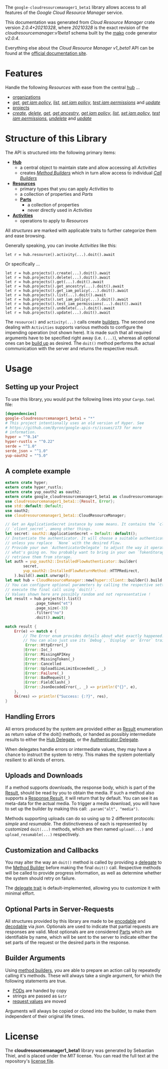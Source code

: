 <!---
DO NOT EDIT !
This file was generated automatically from 'src/mako/api/README.md.mako'
DO NOT EDIT !
-->
The `google-cloudresourcemanager1_beta1` library allows access to all features of the *Google Cloud Resource Manager* service.

This documentation was generated from *Cloud Resource Manager* crate version *2.0.4+20210328*, where *20210328* is the exact revision of the *cloudresourcemanager:v1beta1* schema built by the [mako](http://www.makotemplates.org/) code generator *v2.0.4*.

Everything else about the *Cloud Resource Manager* *v1_beta1* API can be found at the
[official documentation site](https://cloud.google.com/resource-manager).
# Features

Handle the following *Resources* with ease from the central [hub](https://docs.rs/google-cloudresourcemanager1_beta1/2.0.4+20210328/google_cloudresourcemanager1_beta1/CloudResourceManager) ... 

* [organizations](https://docs.rs/google-cloudresourcemanager1_beta1/2.0.4+20210328/google_cloudresourcemanager1_beta1/api::Organization)
 * [*get*](https://docs.rs/google-cloudresourcemanager1_beta1/2.0.4+20210328/google_cloudresourcemanager1_beta1/api::OrganizationGetCall), [*get iam policy*](https://docs.rs/google-cloudresourcemanager1_beta1/2.0.4+20210328/google_cloudresourcemanager1_beta1/api::OrganizationGetIamPolicyCall), [*list*](https://docs.rs/google-cloudresourcemanager1_beta1/2.0.4+20210328/google_cloudresourcemanager1_beta1/api::OrganizationListCall), [*set iam policy*](https://docs.rs/google-cloudresourcemanager1_beta1/2.0.4+20210328/google_cloudresourcemanager1_beta1/api::OrganizationSetIamPolicyCall), [*test iam permissions*](https://docs.rs/google-cloudresourcemanager1_beta1/2.0.4+20210328/google_cloudresourcemanager1_beta1/api::OrganizationTestIamPermissionCall) and [*update*](https://docs.rs/google-cloudresourcemanager1_beta1/2.0.4+20210328/google_cloudresourcemanager1_beta1/api::OrganizationUpdateCall)
* [projects](https://docs.rs/google-cloudresourcemanager1_beta1/2.0.4+20210328/google_cloudresourcemanager1_beta1/api::Project)
 * [*create*](https://docs.rs/google-cloudresourcemanager1_beta1/2.0.4+20210328/google_cloudresourcemanager1_beta1/api::ProjectCreateCall), [*delete*](https://docs.rs/google-cloudresourcemanager1_beta1/2.0.4+20210328/google_cloudresourcemanager1_beta1/api::ProjectDeleteCall), [*get*](https://docs.rs/google-cloudresourcemanager1_beta1/2.0.4+20210328/google_cloudresourcemanager1_beta1/api::ProjectGetCall), [*get ancestry*](https://docs.rs/google-cloudresourcemanager1_beta1/2.0.4+20210328/google_cloudresourcemanager1_beta1/api::ProjectGetAncestryCall), [*get iam policy*](https://docs.rs/google-cloudresourcemanager1_beta1/2.0.4+20210328/google_cloudresourcemanager1_beta1/api::ProjectGetIamPolicyCall), [*list*](https://docs.rs/google-cloudresourcemanager1_beta1/2.0.4+20210328/google_cloudresourcemanager1_beta1/api::ProjectListCall), [*set iam policy*](https://docs.rs/google-cloudresourcemanager1_beta1/2.0.4+20210328/google_cloudresourcemanager1_beta1/api::ProjectSetIamPolicyCall), [*test iam permissions*](https://docs.rs/google-cloudresourcemanager1_beta1/2.0.4+20210328/google_cloudresourcemanager1_beta1/api::ProjectTestIamPermissionCall), [*undelete*](https://docs.rs/google-cloudresourcemanager1_beta1/2.0.4+20210328/google_cloudresourcemanager1_beta1/api::ProjectUndeleteCall) and [*update*](https://docs.rs/google-cloudresourcemanager1_beta1/2.0.4+20210328/google_cloudresourcemanager1_beta1/api::ProjectUpdateCall)




# Structure of this Library

The API is structured into the following primary items:

* **[Hub](https://docs.rs/google-cloudresourcemanager1_beta1/2.0.4+20210328/google_cloudresourcemanager1_beta1/CloudResourceManager)**
    * a central object to maintain state and allow accessing all *Activities*
    * creates [*Method Builders*](https://docs.rs/google-cloudresourcemanager1_beta1/2.0.4+20210328/google_cloudresourcemanager1_beta1/client::MethodsBuilder) which in turn
      allow access to individual [*Call Builders*](https://docs.rs/google-cloudresourcemanager1_beta1/2.0.4+20210328/google_cloudresourcemanager1_beta1/client::CallBuilder)
* **[Resources](https://docs.rs/google-cloudresourcemanager1_beta1/2.0.4+20210328/google_cloudresourcemanager1_beta1/client::Resource)**
    * primary types that you can apply *Activities* to
    * a collection of properties and *Parts*
    * **[Parts](https://docs.rs/google-cloudresourcemanager1_beta1/2.0.4+20210328/google_cloudresourcemanager1_beta1/client::Part)**
        * a collection of properties
        * never directly used in *Activities*
* **[Activities](https://docs.rs/google-cloudresourcemanager1_beta1/2.0.4+20210328/google_cloudresourcemanager1_beta1/client::CallBuilder)**
    * operations to apply to *Resources*

All *structures* are marked with applicable traits to further categorize them and ease browsing.

Generally speaking, you can invoke *Activities* like this:

```Rust,ignore
let r = hub.resource().activity(...).doit().await
```

Or specifically ...

```ignore
let r = hub.projects().create(...).doit().await
let r = hub.projects().delete(...).doit().await
let r = hub.projects().get(...).doit().await
let r = hub.projects().get_ancestry(...).doit().await
let r = hub.projects().get_iam_policy(...).doit().await
let r = hub.projects().list(...).doit().await
let r = hub.projects().set_iam_policy(...).doit().await
let r = hub.projects().test_iam_permissions(...).doit().await
let r = hub.projects().undelete(...).doit().await
let r = hub.projects().update(...).doit().await
```

The `resource()` and `activity(...)` calls create [builders][builder-pattern]. The second one dealing with `Activities` 
supports various methods to configure the impending operation (not shown here). It is made such that all required arguments have to be 
specified right away (i.e. `(...)`), whereas all optional ones can be [build up][builder-pattern] as desired.
The `doit()` method performs the actual communication with the server and returns the respective result.

# Usage

## Setting up your Project

To use this library, you would put the following lines into your `Cargo.toml` file:

```toml
[dependencies]
google-cloudresourcemanager1_beta1 = "*"
# This project intentionally uses an old version of Hyper. See
# https://github.com/Byron/google-apis-rs/issues/173 for more
# information.
hyper = "^0.14"
hyper-rustls = "^0.22"
serde = "^1.0"
serde_json = "^1.0"
yup-oauth2 = "^5.0"
```

## A complete example

```Rust
extern crate hyper;
extern crate hyper_rustls;
extern crate yup_oauth2 as oauth2;
extern crate google_cloudresourcemanager1_beta1 as cloudresourcemanager1_beta1;
use cloudresourcemanager1_beta1::{Result, Error};
use std::default::Default;
use oauth2;
use cloudresourcemanager1_beta1::CloudResourceManager;

// Get an ApplicationSecret instance by some means. It contains the `client_id` and 
// `client_secret`, among other things.
let secret: oauth2::ApplicationSecret = Default::default();
// Instantiate the authenticator. It will choose a suitable authentication flow for you, 
// unless you replace  `None` with the desired Flow.
// Provide your own `AuthenticatorDelegate` to adjust the way it operates and get feedback about 
// what's going on. You probably want to bring in your own `TokenStorage` to persist tokens and
// retrieve them from storage.
let auth = yup_oauth2::InstalledFlowAuthenticator::builder(
        secret,
        yup_oauth2::InstalledFlowReturnMethod::HTTPRedirect,
    ).build().await.unwrap();
let mut hub = CloudResourceManager::new(hyper::Client::builder().build(hyper_rustls::HttpsConnector::with_native_roots()), auth);
// You can configure optional parameters by calling the respective setters at will, and
// execute the final call using `doit()`.
// Values shown here are possibly random and not representative !
let result = hub.projects().list()
             .page_token("et")
             .page_size(-33)
             .filter("no")
             .doit().await;

match result {
    Err(e) => match e {
        // The Error enum provides details about what exactly happened.
        // You can also just use its `Debug`, `Display` or `Error` traits
         Error::HttpError(_)
        |Error::Io(_)
        |Error::MissingAPIKey
        |Error::MissingToken(_)
        |Error::Cancelled
        |Error::UploadSizeLimitExceeded(_, _)
        |Error::Failure(_)
        |Error::BadRequest(_)
        |Error::FieldClash(_)
        |Error::JsonDecodeError(_, _) => println!("{}", e),
    },
    Ok(res) => println!("Success: {:?}", res),
}

```
## Handling Errors

All errors produced by the system are provided either as [Result](https://docs.rs/google-cloudresourcemanager1_beta1/2.0.4+20210328/google_cloudresourcemanager1_beta1/client::Result) enumeration as return value of
the doit() methods, or handed as possibly intermediate results to either the 
[Hub Delegate](https://docs.rs/google-cloudresourcemanager1_beta1/2.0.4+20210328/google_cloudresourcemanager1_beta1/client::Delegate), or the [Authenticator Delegate](https://docs.rs/yup-oauth2/*/yup_oauth2/trait.AuthenticatorDelegate.html).

When delegates handle errors or intermediate values, they may have a chance to instruct the system to retry. This 
makes the system potentially resilient to all kinds of errors.

## Uploads and Downloads
If a method supports downloads, the response body, which is part of the [Result](https://docs.rs/google-cloudresourcemanager1_beta1/2.0.4+20210328/google_cloudresourcemanager1_beta1/client::Result), should be
read by you to obtain the media.
If such a method also supports a [Response Result](https://docs.rs/google-cloudresourcemanager1_beta1/2.0.4+20210328/google_cloudresourcemanager1_beta1/client::ResponseResult), it will return that by default.
You can see it as meta-data for the actual media. To trigger a media download, you will have to set up the builder by making
this call: `.param("alt", "media")`.

Methods supporting uploads can do so using up to 2 different protocols: 
*simple* and *resumable*. The distinctiveness of each is represented by customized 
`doit(...)` methods, which are then named `upload(...)` and `upload_resumable(...)` respectively.

## Customization and Callbacks

You may alter the way an `doit()` method is called by providing a [delegate](https://docs.rs/google-cloudresourcemanager1_beta1/2.0.4+20210328/google_cloudresourcemanager1_beta1/client::Delegate) to the 
[Method Builder](https://docs.rs/google-cloudresourcemanager1_beta1/2.0.4+20210328/google_cloudresourcemanager1_beta1/client::CallBuilder) before making the final `doit()` call. 
Respective methods will be called to provide progress information, as well as determine whether the system should 
retry on failure.

The [delegate trait](https://docs.rs/google-cloudresourcemanager1_beta1/2.0.4+20210328/google_cloudresourcemanager1_beta1/client::Delegate) is default-implemented, allowing you to customize it with minimal effort.

## Optional Parts in Server-Requests

All structures provided by this library are made to be [encodable](https://docs.rs/google-cloudresourcemanager1_beta1/2.0.4+20210328/google_cloudresourcemanager1_beta1/client::RequestValue) and 
[decodable](https://docs.rs/google-cloudresourcemanager1_beta1/2.0.4+20210328/google_cloudresourcemanager1_beta1/client::ResponseResult) via *json*. Optionals are used to indicate that partial requests are responses 
are valid.
Most optionals are are considered [Parts](https://docs.rs/google-cloudresourcemanager1_beta1/2.0.4+20210328/google_cloudresourcemanager1_beta1/client::Part) which are identifiable by name, which will be sent to 
the server to indicate either the set parts of the request or the desired parts in the response.

## Builder Arguments

Using [method builders](https://docs.rs/google-cloudresourcemanager1_beta1/2.0.4+20210328/google_cloudresourcemanager1_beta1/client::CallBuilder), you are able to prepare an action call by repeatedly calling it's methods.
These will always take a single argument, for which the following statements are true.

* [PODs][wiki-pod] are handed by copy
* strings are passed as `&str`
* [request values](https://docs.rs/google-cloudresourcemanager1_beta1/2.0.4+20210328/google_cloudresourcemanager1_beta1/client::RequestValue) are moved

Arguments will always be copied or cloned into the builder, to make them independent of their original life times.

[wiki-pod]: http://en.wikipedia.org/wiki/Plain_old_data_structure
[builder-pattern]: http://en.wikipedia.org/wiki/Builder_pattern
[google-go-api]: https://github.com/google/google-api-go-client

# License
The **cloudresourcemanager1_beta1** library was generated by Sebastian Thiel, and is placed 
under the *MIT* license.
You can read the full text at the repository's [license file][repo-license].

[repo-license]: https://github.com/Byron/google-apis-rsblob/main/LICENSE.md
